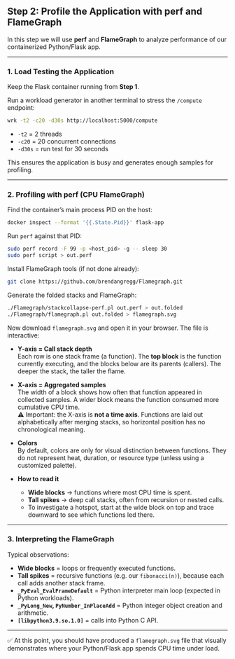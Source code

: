 ## Step 2: Profile the Application with perf and FlameGraph

In this step we will use **perf** and **FlameGraph** to analyze performance of our containerized Python/Flask app.

---

### 1. Load Testing the Application

Keep the Flask container running from **Step 1**.

Run a workload generator in another terminal to stress the `/compute` endpoint:

```bash
wrk -t2 -c20 -d30s http://localhost:5000/compute
```

- `-t2` = 2 threads  
- `-c20` = 20 concurrent connections  
- `-d30s` = run test for 30 seconds  

This ensures the application is busy and generates enough samples for profiling.

---

### 2. Profiling with perf (CPU FlameGraph)

Find the container’s main process PID on the host:

```bash
docker inspect --format '{{.State.Pid}}' flask-app
```

Run `perf` against that PID:

```bash
sudo perf record -F 99 -p <host_pid> -g -- sleep 30
sudo perf script > out.perf
```

Install FlameGraph tools (if not done already):

```bash
git clone https://github.com/brendangregg/Flamegraph.git
```

Generate the folded stacks and FlameGraph:

```bash
./Flamegraph/stackcollapse-perf.pl out.perf > out.folded
./Flamegraph/flamegraph.pl out.folded > flamegraph.svg
```

Now download `flamegraph.svg` and open it in your browser. The file is interactive:  

- **Y-axis = Call stack depth**  
  Each row is one stack frame (a function). The **top block** is the function currently executing, and the blocks below are its parents (callers). The deeper the stack, the taller the flame.  

- **X-axis = Aggregated samples**  
  The width of a block shows how often that function appeared in collected samples. A wider block means the function consumed more cumulative CPU time.  
  ⚠️ Important: the X-axis is **not a time axis**. Functions are laid out alphabetically after merging stacks, so horizontal position has no chronological meaning.  

- **Colors**  
  By default, colors are only for visual distinction between functions. They do not represent heat, duration, or resource type (unless using a customized palette).  

- **How to read it**  
  - **Wide blocks** → functions where most CPU time is spent.  
  - **Tall spikes** → deep call stacks, often from recursion or nested calls.  
  - To investigate a hotspot, start at the wide block on top and trace downward to see which functions led there.  


---

### 3. Interpreting the FlameGraph

Typical observations:

- **Wide blocks** = loops or frequently executed functions.  
- **Tall spikes** = recursive functions (e.g. our `fibonacci(n)`), because each call adds another stack frame.  
- **`_PyEval_EvalFrameDefault`** = Python interpreter main loop (expected in Python workloads).  
- **`_PyLong_New`, `PyNumber_InPlaceAdd`** = Python integer object creation and arithmetic.  
- **`[libpython3.9.so.1.0]`** = calls into Python C API.  
---

✅ At this point, you should have produced a `flamegraph.svg` file that visually demonstrates where your Python/Flask app spends CPU time under load.
